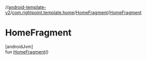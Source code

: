 //[android-template-v2](../../../index.md)/[com.rightpoint.template.home](../index.md)/[HomeFragment](index.md)/[HomeFragment](-home-fragment.md)

# HomeFragment

[androidJvm]\
fun [HomeFragment](-home-fragment.md)()
